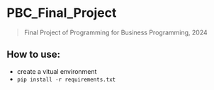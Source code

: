 # PBC_Final_Project
> Final Project of Programming for Business Programming, 2024  
## How to use:
- create a vitual environment
- `pip install -r requirements.txt`
